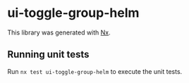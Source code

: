 # ui-toggle-group-helm

This library was generated with [Nx](https://nx.dev).

## Running unit tests

Run `nx test ui-toggle-group-helm` to execute the unit tests.
